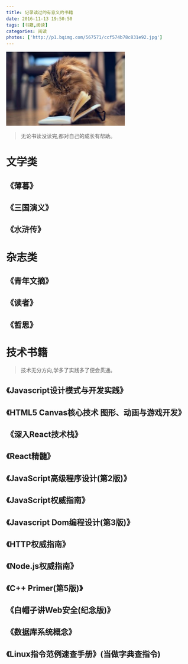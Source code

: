 ```yaml
---
title: 记录读过的有意义的书籍
date: 2016-11-13 19:50:50
tags: [书籍,阅读]
categories: 阅读
photos: ['http://p1.bqimg.com/567571/ccf574b78c831e92.jpg']
---
```


![阅读的猫](/img/yuedu.jpg)

> 无论书读没读完,都对自己的成长有帮助。

# 文学类

## 《薄暮》
## 《三国演义》
## 《水浒传》

# 杂志类

## 《青年文摘》
## 《读者》
## 《哲思》

# 技术书籍

> 技术无分方向,学多了实践多了便会贯通。

## 《Javascript设计模式与开发实践》  
## 《HTML5 Canvas核心技术 图形、动画与游戏开发》
## 《深入React技术栈》
## 《React精髓》
## 《JavaScript高级程序设计(第2版)》
## 《JavaScript权威指南》
## 《Javascript Dom编程设计(第3版)》
## 《HTTP权威指南》
## 《Node.js权威指南》
## 《C++ Primer(第5版)》
## 《白帽子讲Web安全(纪念版)》
## 《数据库系统概念》
## 《Linux指令范例速查手册》(当做字典查指令)
